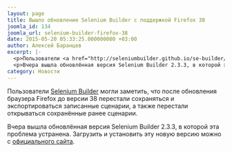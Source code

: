 ```yaml
---
layout: page
title: Вышло обновление Selenium Builder с поддержкой Firefox 38
joomla_id: 134
joomla_url: selenium-builder-firefox-38
date: 2015-05-20 05:33:25.000000000 +03:00
author: Алексей Баранцев
excerpt: |-
  <p>Пользователи <a href="http://seleniumbuilder.github.io/se-builder/">Selenium Builder</a> могли заметить, что после обновления браузера Firefox до версии 38 перестали сохраняться и экспортироваться записанные сценарии, а также перестали открываться сохранённые ранее сценарии.</p>
  <p>Вчера вышла обновлённая версия Selenium Builder 2.3.3, в которой эта проблема устранена. Загрузить и установить эту новую версию можно с <a href="http://seleniumbuilder.github.io/se-builder/">официального сайта</a>.</p>
category: Новости
---
```

<p>Пользователи <a href="http://seleniumbuilder.github.io/se-builder/">Selenium Builder</a> могли заметить, что после обновления браузера Firefox до версии 38 перестали сохраняться и экспортироваться записанные сценарии, а также перестали открываться сохранённые ранее сценарии.</p>
<p>Вчера вышла обновлённая версия Selenium Builder 2.3.3, в которой эта проблема устранена. Загрузить и установить эту новую версию можно с <a href="http://seleniumbuilder.github.io/se-builder/">официального сайта</a>.</p>
